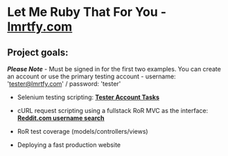 # Let Me Ruby That For You - [**lmrtfy.com**](http://lmrtfy.com)

## Project goals:

**_Please Note_** - Must be signed in for the first two examples. You can create an account or use the primary testing account - username: 'tester@lmrtfy.com' / password: 'tester'

* Selenium testing scripting: **[Tester Account Tasks](http://lmrtfy.com/tasks)**

* cURL request scripting using a fullstack RoR MVC as the interface: **[Reddit.com username search](http://lmrtfy.com/searches/new)**

* RoR test coverage (models/controllers/views)

* Deploying a fast production website
